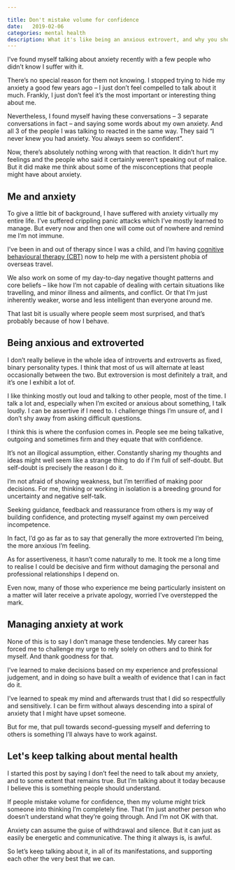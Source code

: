 ```yaml
---

title: Don't mistake volume for confidence
date:   2019-02-06 
categories: mental health
description: What it's like being an anxious extrovert, and why you shouldn't confuse volume with confidence. 
---
```


I’ve found myself talking about anxiety recently with a few people who didn’t know I suffer with it.
 
There’s no special reason for them not knowing. I stopped trying to hide my anxiety a good few years ago – I just don’t feel compelled to talk about it much. Frankly, I just don’t feel it’s the most important or interesting thing about me.
 
Nevertheless, I found myself having these conversations – 3 separate conversations in fact – and saying some words about my own anxiety. And all 3 of the people I was talking to reacted in the same way. They said “I never knew you had anxiety. You always seem so confident”.
 
Now, there’s absolutely nothing wrong with that reaction. It didn’t hurt my feelings and the people who said it certainly weren’t speaking out of malice. But it did make me think about some of the misconceptions that people might have about anxiety.

## Me and anxiety
 
To give a little bit of background, I have suffered with anxiety virtually my entire life. I’ve suffered crippling panic attacks which I’ve mostly learned to manage. But every now and then one will come out of nowhere and remind me I’m not immune.
 
I’ve been in and out of therapy since I was a child, and I’m having [cognitive behavioural therapy (CBT)](https://www.nhs.uk/conditions/cognitive-behavioural-therapy-cbt/) now to help me with a persistent phobia of overseas travel.
 
We also work on some of my day-to-day negative thought patterns and core beliefs – like how I’m not capable of dealing with certain situations like travelling, and minor illness and ailments, and conflict. Or that I’m just inherently weaker, worse and less intelligent than everyone around me.
 
That last bit is usually where people seem most surprised, and that’s probably because of how I behave.

## Being anxious and extroverted
 
I don’t really believe in the whole idea of introverts and extroverts as fixed, binary personality types. I think that most of us will alternate at least occasionally between the two. But extroversion is most definitely a trait, and it’s one I exhibit a lot of.
 
I like thinking mostly out loud and talking to other people, most of the time. I talk a lot and, especially when I’m excited or anxious about something, I talk loudly. I can be assertive if I need to. I challenge things I’m unsure of, and I don’t shy away from asking difficult questions.
 
I think this is where the confusion comes in. People see me being talkative, outgoing and sometimes firm and they equate that with confidence.
 
It’s not an illogical assumption, either. Constantly sharing my thoughts and ideas might well seem like a strange thing to do if I’m full of self-doubt. But self-doubt is precisely the reason I do it.
 
I’m not afraid of showing weakness, but I’m terrified of making poor decisions. For me, thinking or working in isolation is a breeding ground for uncertainty and negative self-talk. 

Seeking guidance, feedback and reassurance from others is my way of building confidence, and protecting myself against my own perceived incompetence. 
 
In fact, I’d go as far as to say that generally the more extroverted I’m being, the more anxious I’m feeling.

As for assertiveness, it hasn’t come naturally to me. It took me a long time to realise I could be decisive and firm without damaging the personal and professional relationships I depend on. 

Even now, many of those who experience me being particularly insistent on a matter will later receive a private apology, worried I’ve overstepped the mark.

## Managing anxiety at work
 
None of this is to say I don’t manage these tendencies. My career has forced me to challenge my urge to rely solely on others and to think for myself. And thank goodness for that. 

I’ve learned to make decisions based on my experience and professional judgement, and in doing so have built a wealth of evidence that I can in fact do it. 

I’ve learned to speak my mind and afterwards trust that I did so respectfully and sensitively. I can be firm without always descending into a spiral of anxiety that I might have upset someone.

But for me, that pull towards second-guessing myself and deferring to others is something I’ll always have to work against.

## Let's keep talking about mental health
 
I started this post by saying I don’t feel the need to talk about my anxiety, and to some extent that remains true. But I’m talking about it today because I believe this is something people should understand.
 
If people mistake volume for confidence, then my volume might trick someone into thinking I’m completely fine. That I’m just another person who doesn’t understand what they’re going through. And I’m not OK with that.
 
Anxiety can assume the guise of withdrawal and silence. But it can just as easily be energetic and communicative. The thing it always is, is awful.
 
So let’s keep talking about it, in all of its manifestations, and supporting each other the very best that we can.
 







